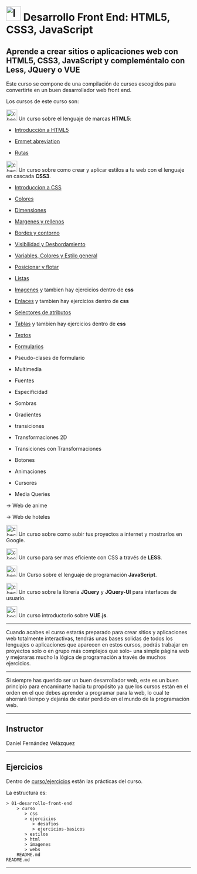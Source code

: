 # <img width="40" height="40" src="https://img.icons8.com/emoji/48/laptop-emoji.png" alt="laptop"/> Desarrollo Front End: HTML5, CSS3, JavaScript

## Aprende a crear sitios o aplicaciones web con HTML5, CSS3, JavaScript y compleméntalo con Less, JQuery o VUE

Este curso se compone de una compilación de cursos escogidos para convertirte en un buen desarrollador web front end.

Los cursos de este curso son:

<img width="30" height="30" src="https://img.icons8.com/emoji/30/check-mark-emoji.png" alt="check mark"/> Un curso sobre el lenguaje de marcas **HTML5**: 

- [Introducción a HTML5](https://github.com/eugenia1984/desarrollo-front-end-html-css-javascript/tree/main/01-desarrollo-front-end/teoria/intro_html.md)

- [Emmet abreviation](https://github.com/eugenia1984/desarrollo-front-end-html-css-javascript/tree/main/01-desarrollo-front-end/teoria/emmet.md)

- [Rutas](https://github.com/eugenia1984/desarrollo-front-end-html-css-javascript/blob/main/01-desarrollo-front-end/teoria/rutas.md)



<img width="30" height="30" src="https://img.icons8.com/emoji/30/check-mark-emoji.png" alt="check mark"/> Un curso sobre como crear y aplicar estilos a tu web con el lenguaje en cascada **CSS3**.

- [Introduccion a CSS](https://github.com/eugenia1984/desarrollo-front-end-html-css-javascript/blob/main/01-desarrollo-front-end/teoria/intro_css.md)

- [Colores](https://github.com/eugenia1984/desarrollo-front-end-html-css-javascript/blob/main/01-desarrollo-front-end/teoria/colores.md)

- [Dimensiones](https://github.com/eugenia1984/desarrollo-front-end-html-css-javascript/blob/main/01-desarrollo-front-end/teoria/dimensiones.md)

- [Margenes y rellenos](https://github.com/eugenia1984/desarrollo-front-end-html-css-javascript/tree/main/01-desarrollo-front-end/curso/ejercicios/ejercicios-basicos/margenes-y-rellenos)
  
- [Bordes y contorno](https://github.com/eugenia1984/desarrollo-front-end-html-css-javascript/tree/main/01-desarrollo-front-end/curso/ejercicios/ejercicios-basicos/bordes-y-contorno)

- [Visibilidad y Desbordamiento](https://github.com/eugenia1984/desarrollo-front-end-html-css-javascript/tree/main/01-desarrollo-front-end/curso/ejercicios/ejercicios-basicos/visibilidad-desbordamiento)

- [Variables, Colores y Estilo general](https://github.com/eugenia1984/desarrollo-front-end-html-css-javascript/tree/main/01-desarrollo-front-end/curso/estilos)

- [Posicionar y flotar](https://github.com/eugenia1984/desarrollo-front-end-html-css-javascript/tree/main/01-desarrollo-front-end/curso/css/posicionar-y-flotar)

- [Listas](https://github.com/eugenia1984/desarrollo-front-end-html-css-javascript/tree/main/01-desarrollo-front-end/curso/html/listas)

- [Imagenes](https://github.com/eugenia1984/desarrollo-front-end-html-css-javascript/tree/main/01-desarrollo-front-end/curso/html/imagenes) y tambien hay ejercicios dentro de **css**
  
- [Enlaces](https://github.com/eugenia1984/desarrollo-front-end-html-css-javascript/tree/main/01-desarrollo-front-end/curso/html/enlaces)  y tambien hay ejercicios dentro de **css**

- [Selectores de atributos](https://github.com/eugenia1984/desarrollo-front-end-html-css-javascript/tree/main/01-desarrollo-front-end/curso/html/selectores-de-atributos)

- [Tablas](https://github.com/eugenia1984/desarrollo-front-end-html-css-javascript/tree/main/01-desarrollo-front-end/curso/html/tablas)  y tambien hay ejercicios dentro de **css**

- [Textos](https://github.com/eugenia1984/desarrollo-front-end-html-css-javascript/tree/main/01-desarrollo-front-end/curso/html/textos)

- [Formularios](https://github.com/eugenia1984/desarrollo-front-end-html-css-javascript/tree/main/01-desarrollo-front-end/curso/html/formularios)

- Pseudo-clases de formulario

- Multimedia

- Fuentes

- Especificidad

- Sombras

- Gradientes

- transiciones

- Transformaciones 2D

- Transiciones con Transformaciones

- Botones

- Animaciones

- Cursores

- Media Queries

-> Web de anime

-> Web de hoteles

<img width="30" height="30" src="https://img.icons8.com/emoji/30/check-mark-emoji.png" alt="check mark"/> Un curso sobre como subir tus proyectos a internet y mostrarlos en Google.

<img width="30" height="30" src="https://img.icons8.com/emoji/30/check-mark-emoji.png" alt="check mark"/> Un curso para ser mas eficiente con CSS a través de **LESS**.

<img width="30" height="30" src="https://img.icons8.com/emoji/30/check-mark-emoji.png" alt="check mark"/> Un Curso sobre el lenguaje de programación **JavaScript**.

<img width="30" height="30" src="https://img.icons8.com/emoji/30/check-mark-emoji.png" alt="check mark"/> Un curso sobre la librería **JQuery** y **JQuery-UI** para interfaces de usuario.

<img width="30" height="30" src="https://img.icons8.com/emoji/30/check-mark-emoji.png" alt="check mark"/> Un curso introductorio sobre **VUE.js**.

---

Cuando acabes el curso estarás preparado para crear sitios y aplicaciones web totalmente interactivas, tendrás unas bases solidas de todos los lenguajes o aplicaciones que aparecen en estos cursos, podrás trabajar en proyectos solo o en grupo más complejos que solo- una simple página web y mejoraras mucho la lógica de programación a través de muchos ejercicios.

---

Si siempre has querido ser un buen desarrollador web, este es un buen principio para encaminarte hacia tu propósito ya que los cursos están en el orden en el que debes aprender a programar para la web, lo cual te ahorrará tiempo y dejarás de estar perdido en el mundo de la programación web.

---

## Instructor

Daniel Fernández Velázquez

---

## Ejercicios

Dentro de [curso/ejercicios](https://github.com/eugenia1984/desarrollo-front-end-html-css-javascript/tree/main/01-desarrollo-front-end/curso/ejercicios) están las prácticas del curso.

La estructura es:

```
> 01-desarrollo-front-end
    > curso
       > css
       > ejercicios
          > desafios
          > ejercicios-basicos
       > estilos
       > html
       > imagenes
       > webs
    README.md
README.md
```

---
